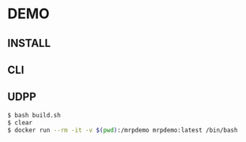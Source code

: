 # DEMO

## INSTALL

## CLI



## UDPP

```bash
$ bash build.sh
$ clear
$ docker run --rm -it -v $(pwd):/mrpdemo mrpdemo:latest /bin/bash
```


###